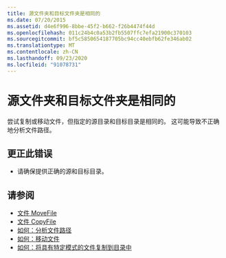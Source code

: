 ```yaml
---
title: 源文件夹和目标文件夹是相同的
ms.date: 07/20/2015
ms.assetid: d4e6f996-8bbe-45f2-b662-f26b4474f44d
ms.openlocfilehash: 011c24b4c0a53b2fb5507ffc7efa21900c370103
ms.sourcegitcommit: bf5c5850654187705bc94cc40ebfb62fe346ab02
ms.translationtype: MT
ms.contentlocale: zh-CN
ms.lasthandoff: 09/23/2020
ms.locfileid: "91078731"
---
```

# <a name="source-folder-and-target-folder-are-the-same"></a>源文件夹和目标文件夹是相同的

尝试复制或移动文件，但指定的源目录和目标目录是相同的。 这可能导致不正确地分析文件路径。  
  
## <a name="to-correct-this-error"></a>更正此错误  
  
- 请确保提供正确的源和目标目录。  
  
## <a name="see-also"></a>请参阅

- [文件 MoveFile](xref:Microsoft.VisualBasic.FileIO.FileSystem.MoveFile%2A)
- [文件 CopyFile](xref:Microsoft.VisualBasic.FileIO.FileSystem.CopyFile%2A)
- [如何：分析文件路径](../developing-apps/programming/drives-directories-files/how-to-parse-file-paths.md)
- [如何：移动文件](../developing-apps/programming/drives-directories-files/how-to-move-a-file.md)
- [如何：将具有特定模式的文件复制到目录中](../developing-apps/programming/drives-directories-files/how-to-copy-files-with-a-specific-pattern-to-a-directory.md)
